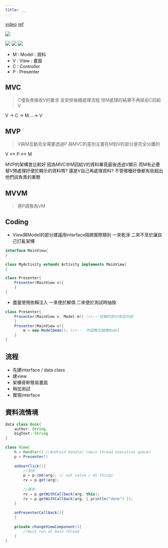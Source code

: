 ```yaml
---
title: __
---
```


[video](https://www.youtube.com/watch?v=RTmhBLc6B-U)
[ref](https://cg2010studio.com/2016/06/02/mvc%E8%88%87mvp/)

![](https://cg2010studio.files.wordpress.com/2016/05/mvce88887mvp.gif?w=540&zoom=2)

![](https://cg2010studio.files.wordpress.com/2016/05/mvc-original.png)
![](https://cg2010studio.files.wordpress.com/2016/05/mvc-apple.png)
![](https://cg2010studio.files.wordpress.com/2016/05/mvp.png?w=1080)

- M : Model : 資料
- V : View : 畫面
- C : Controller
- P : Presenter

## MVC
> C僅負責接收V的要求 並安排後續處理流程 但M處理的結果不再經由C回給V

V -> C -> M....-> V

## MVP
> V與M互動完全需要透過P 與MVC的差別主要在M到V的部分是完全分離的

V <-> P <-> M

MVP的架構會比較好 因為MVC中M回給V的資料畢竟最後透過V顯示 而M有必要替V預處理好便於顯示的資料嗎? 還是V自己再處理資料? 不管哪種好像都有些超出他們該負責的業務

## MVVM
> 將P調換為VM


## Coding

- View與Model的部分建議用interface隔開實際類別 一來乾淨 二來不至於讓自己打亂架構

```java
interface MainView{
}

class MyActivity extends Activity implements MainView{
}

class Presenter{
    Presenter(MainView v){
    }
}
```

- 盡量使用依賴注入 一來便於解偶 二來便於測試時抽換

```java
class Presenter{
    Presenter(MainView v, Model m){ //<---依賴的部分來自外部
    }
    Presenter(MainView v){
        m = new ModelDemo(); //<--- 外部無法抽換Model
    }
}
```

## 流程

- 先建interface / data class
- 建view
- 架構骨幹簡易畫面
- 稍加測試
- 實現interface

## 資料流情境

```java
data class Book{
    author: String
    bigText: String
}
```

```java
class View{
    h = Handler() //Android Handler (main thread execution queue)
    p = Presenter()
    
    onUserClick(){
        //同步
        p = p.cmd(arg); // set value / do things
        rv = p.get(arg);
        
        //異步
        rv = p.getWithCallback(arg, this);
        rv = p.getWithCallback(arg, { println("done") });
    }
    
    onPresenterCallback(){
    }
    
    private changeViewComponent(){
        //must run at main thread
    }
}
```




